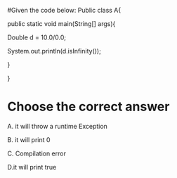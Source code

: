 #Given the code below:
Public class A{ 

public static void main(String[] args){

Double d = 10.0/0.0;

System.out.println(d.isInfinity());

}

}
# Choose the correct answer

A. it will throw a runtime Exception

B. it will print 0

C. Compilation error

D.it will print true


